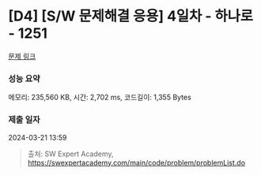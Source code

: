 # [D4] [S/W 문제해결 응용] 4일차 - 하나로 - 1251 

[문제 링크](https://swexpertacademy.com/main/code/problem/problemDetail.do?contestProbId=AV15StKqAQkCFAYD) 

### 성능 요약

메모리: 235,560 KB, 시간: 2,702 ms, 코드길이: 1,355 Bytes

### 제출 일자

2024-03-21 13:59



> 출처: SW Expert Academy, https://swexpertacademy.com/main/code/problem/problemList.do